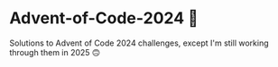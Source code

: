 # Advent-of-Code-2024 🎄
Solutions to Advent of Code 2024 challenges, except I'm still working through them in 2025 🙃

